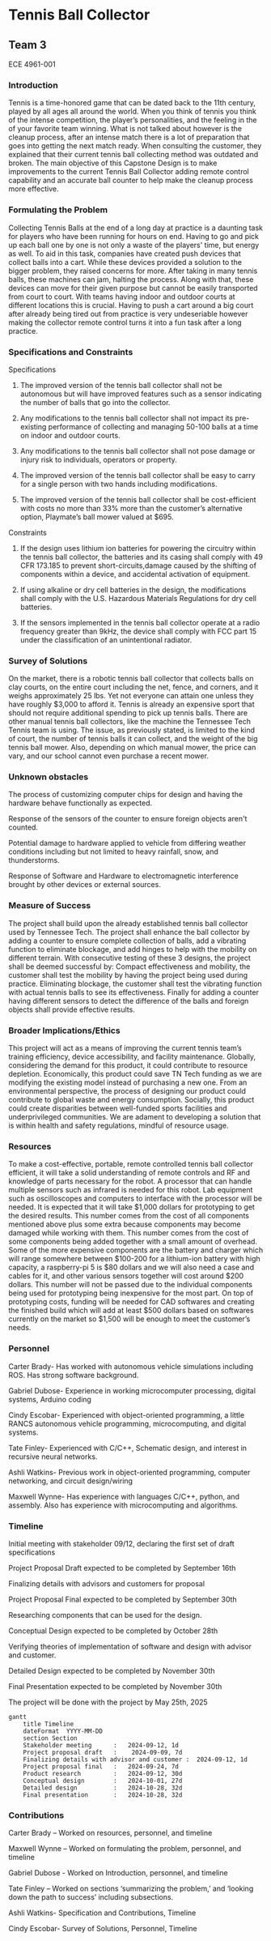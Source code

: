 # Tennis Ball Collector

## Team 3

ECE 4961-001 

### Introduction 

Tennis is a time-honored game that can be dated back to the 11th century, played by all ages all around the world. When you think of tennis you think of the intense competition, the player’s personalities, and the feeling in the of your favorite team winning. What is not talked about however is the cleanup process, after an intense match there is a lot of preparation that goes into getting the next match ready. When consulting the customer, they explained that their current tennis ball collecting method was outdated and broken. The main objective of this Capstone Design is to make improvements to the current Tennis Ball Collector adding remote control capability and an accurate ball counter to help make the cleanup process more effective.  


### Formulating the Problem 

Collecting Tennis Balls at the end of a long day at practice is a daunting task for players who have been running for hours on end. Having to go and pick up each ball one by one is not only a waste of the players' time, but energy as well. To aid in this task, companies have created push devices that collect balls into a cart. While these devices provided a solution to the bigger problem, they raised concerns for more. After taking in many tennis balls, these machines can jam, halting the process. Along with that, these devices can move for their given purpose but cannot be easily transported from court to court. With teams having indoor and outdoor courts at different locations this is crucial. Having to push a cart around a big court after already being tired out from practice is very undeseriable however making the collector remote control turns it into a fun task after a long practice.  


### Specifications and Constraints

Specifications

1. The improved version of the tennis ball collector shall not be autonomous but will have improved features such as a sensor indicating the number of balls that go into the collector.

2. Any modifications to the tennis ball collector shall not impact its pre-existing performance of collecting and managing 50-100 balls at a time on indoor and outdoor courts.

3. Any modifications to the tennis ball collector shall not pose damage or injury risk to individuals, operators or property.

4. The improved version of the tennis ball collector shall be easy to carry for a single person with two hands including modifications.  

5. The improved version of the tennis ball collector shall be cost-efficient with costs no more than 33% more than the customer’s alternative option, Playmate’s ball mower valued at $695.

Constraints

1. If the design uses lithium ion batteries for powering the circuitry within the tennis ball collector, the batteries and its casing shall comply with 49 CFR 173.185 to prevent short-circuits,damage caused by the shifting of components within a device, and accidental activation of equipment. 

2. If using alkaline or dry cell batteries in the design, the modifications shall comply with the U.S. Hazardous Materials Regulations for dry cell batteries.
   
3. If the sensors implemented in the tennis ball collector operate at a radio frequency greater than 9kHz, the device shall comply with FCC part 15 under the classification of an unintentional radiator.

### Survey of Solutions 

On the market, there is a robotic tennis ball collector that collects balls on clay courts, on the entire court including the net, fence, and corners, and it weighs approximately 25 lbs. Yet not everyone can attain one unless they have roughly $3,000 to afford it. Tennis is already an expensive sport that should not require additional spending to pick up tennis balls. There are other manual tennis ball collectors, like the machine the Tennessee Tech Tennis team is using. The issue, as previously stated, is limited to the kind of court, the number of tennis balls it can collect, and the weight of the big tennis ball mower. Also, depending on which manual mower, the price can vary, and our school cannot even purchase a recent mower.  

 
### Unknown obstacles 

The process of customizing computer chips for design and having the hardware behave functionally as expected. 

Response of the sensors of the counter to ensure foreign objects aren't counted. 

Potential damage to hardware applied to vehicle from differing weather conditions including but not limited to heavy rainfall, snow, and thunderstorms. 

Response of Software and Hardware to electromagnetic interference brought by other devices or external sources. 

### Measure of Success 

The project shall build upon the already established tennis ball collector used by Tennessee Tech. The project shall enhance the ball collector by adding a counter to ensure complete collection of balls, add a vibrating function to eliminate blockage, and add hinges to help with the mobility on different terrain. With consecutive testing of these 3 designs, the project shall be deemed successful by: Compact effectiveness and mobility, the customer shall test the mobility by having the project being used during practice. Eliminating blockage, the customer shall test the vibrating function with actual tennis balls to see its effectiveness. Finally for adding a counter having different sensors to detect the difference of the balls and foreign objects shall provide effective results.

### Broader Implications/Ethics 
This project will act as a means of improving the current tennis team’s training efficiency, device accessibility, and facility maintenance. Globally, considering the demand for this product, it could contribute to resource depletion. Economically, this product could save TN Tech funding as we are modifying the existing model instead of purchasing a new one. From an environmental perspective, the process of designing our product could contribute to global waste and energy consumption. Socially, this product could create disparities between well-funded sports facilities and underprivileged communities. We are adament to developing a solution that is within health and safety regulations,  mindful of resource usage.  

### Resources 
To make a cost-effective, portable, remote controlled tennis ball collector efficient, it will take a solid understanding of remote controls and RF and knowledge of parts necessary for the robot. A processor that can handle multiple sensors such as infrared is needed for this robot. Lab equipment such as oscilloscopes and computers to interface with the processor will be needed. It is expected that it will take $1,000 dollars for prototyping to get the desired results. This number comes from the cost of all components mentioned above plus some extra because components may become damaged while working with them. This number comes from the cost of some components being added together with a small amount of overhead. Some of the more expensive components are the battery and charger which will range somewhere between $100-200 for a lithium-ion battery with high capacity, a raspberry-pi 5 is $80 dollars and we will also need a case and cables for it, and other various sensors together will cost around $200 dollars. This number will not be passed due to the individual components being used for prototyping being inexpensive for the most part. On top of prototyping costs, funding will be needed for CAD softwares and creating the finished build which will add at least $500 dollars based on softwares currently on the market so $1,500 will be enough to meet the customer’s needs.
 

### Personnel 

Carter Brady- Has worked with autonomous vehicle simulations including ROS. Has strong software background. 

Gabriel Dubose- Experience in working microcomputer processing, digital systems, Arduino coding  

Cindy Escobar- Experienced with object-oriented programming, a little RANCS autonomous vehicle programming, microcomputing, and digital systems. 

Tate Finley- Experienced with C/C++, Schematic design, and interest in recursive neural networks.  

Ashli Watkins- Previous work in object-oriented programming, computer networking, and circuit design/wiring 

Maxwell Wynne- Has experience with languages C/C++, python, and assembly. Also has experience with microcomputing and algorithms. 

 

### Timeline 

Initial meeting with stakeholder 09/12, declaring the first set of draft specifications 

Project Proposal Draft expected to be completed by September 16th 

Finalizing details with advisors and customers for proposal 

Project Proposal Final expected to be completed by September 30th 

Researching components that can be used for the design. 

Conceptual Design expected to be completed by October 28th 

Verifying theories of implementation of software and design with advisor and customer. 

Detailed Design expected to be completed by November 30th 

Final Presentation expected to be completed by November 30th 

The project will be done with the project by May 25th, 2025 

```mermaid
gantt
    title Timeline
    dateFormat  YYYY-MM-DD
    section Section
    Stakeholder meeting      :   2024-09-12, 1d
    Project proposal draft   :    2024-09-09, 7d
    Finalizing details with advisor and customer :  2024-09-12, 1d
    Project proposal final   :   2024-09-24, 7d
    Product research         :   2024-09-12, 30d
    Conceptual design        :   2024-10-01, 27d
    Detailed design          :   2024-10-28, 32d
    Final presentation       :   2024-10-28, 32d
``` 

### Contributions 

Carter Brady – Worked on resources, personnel, and timeline 

Maxwell Wynne – Worked on formulating the problem, personnel, and timeline 

Gabriel Dubose - Worked on Introduction, personnel, and timeline 

Tate Finley – Worked on sections ‘summarizing the problem,’ and ‘looking down the path to success’ including subsections. 

Ashli Watkins- Specification and Contributions, Timeline 

Cindy Escobar- Survey of Solutions, Personnel, Timeline 

 
